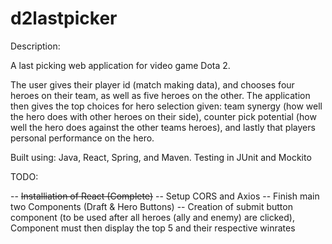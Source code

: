 # d2lastpicker

Description:

A last picking web application for video game Dota 2.

The user gives their player id (match making data), and chooses four heroes on their team, as well as five heroes on the other. The application then gives the top choices for hero selection given: team synergy
(how well the hero does with other heroes on their side), counter pick potential (how well the hero does against the other teams heroes), and lastly that players personal performance on the hero.

Built using: Java, React, Spring, and Maven. Testing in JUnit and Mockito


TODO:

-- ~~Installiation of React (Complete)~~
-- Setup CORS and Axios
-- Finish main two Components (Draft & Hero Buttons)
-- Creation of submit button component (to be used after all heroes (ally and enemy) are clicked), Component must then display the top 5 and their respective winrates


